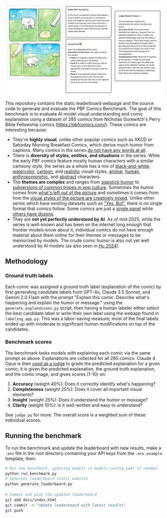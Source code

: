 [<img src="/docs/pbf-sample.png">](https://pbfcomics.com/comics/trunkle/)

This repository contains the static leaderboard webpage and the source code to generate and evaluate the PBF Comics Benchmark. The goal of this benchmark is to evaluate AI model visual understanding and comic explanation using a dataset of 285 comics from Nicholas Gurewitch's Perry Bible Fellowship comics (https://pbfcomics.com/). These comics are interesting because:
- They're **highly visual**, unlike other popular comics such as XKCD or Saturday Morning Breakfast Comics, which derive much humor from captions. Many comics in the series [do not have any words at all](https://pbfcomics.com/comics/trunkle/). 
- There is **diversity of styles, entities, and situations** in the series. While the early PBF comics feature mostly human characters with a similar cartoony style, the series as a whole has a mix of [black-and-white](https://pbfcomics.com/comics/dinosaur-sheriff/), [watercolor](https://pbfcomics.com/comics/clear-boundaries/), [cartoon](https://pbfcomics.com/comics/the-shrink-ray/), and [realistic](https://pbfcomics.com/comics/carolyn-vert/) visual styles, [animal](https://pbfcomics.com/comics/the-last-unicorns/), [human](https://pbfcomics.com/comics/food-fight/), [anthropomorphic](https://pbfcomics.com/comics/shocked/), and [abstract](https://pbfcomics.com/comics/big-numbers/) characters.
- The **themes are complex** and ranges from [slapstick humor](https://pbfcomics.com/comics/mrs-hammer/) to [subversions of common tropes in pop culture](https://pbfcomics.com/comics/atlantis/). Sometimes the humor comes from [what's left out of the picture](https://pbfcomics.com/comics/nude-beach/) and sometimes it comes from how the [visual styles of the picture are creatively mixed](https://pbfcomics.com/comics/night-shift/). Unlike other series which have existing datasets such as ["Yes, But"](https://huggingface.co/datasets/zhehuderek/YESBUT_Benchmark), there is no single format that comics follow. Some comics are just a [single panel](https://pbfcomics.com/comics/bright/) while [others have dozens](https://pbfcomics.com/comics/trauma-trooper/).
- They are **not yet perfectly understood by AI**. As of mid-2025, while the series is well-known and has been on the internet long enough that frontier models know about it, individual comics do not have enough material about them online for their themes or messages to be memorized by models. The crude comic humor is also not yet well understood by AI models (as also seen in [Hu 2024](https://pbfcomics.com/comics/trauma-trooper/)).

## Methodology

### Ground truth labels

Each comic was assigned a ground truth label (explanation of the comic) by first generating candidate labels from GPT-4o, Claude 3.5 Sonnet, and Gemini 2.0 Flash with the prompt "Explain this comic. Describe what's happening and explain the humor or message." using the `generate_explanations.py` script, then having a human labeler either select the best candidate label or write their own label using the webapp found in `labeling_app.py`. This was a labor-saving measure; most of the final labels ended up with moderate to significant human modifications on top of the candidates. 

### Benchmark scores

The benchmark tasks models with explaining each comic via the same prompt as above. Explanations are collected for all 285 comics. Claude 4 Opus is then [used as a judge](https://arxiv.org/abs/2306.05685) to grade the predicted explanation for a given comic; it is given the predicted explanation, the ground truth explanation, and the comic image, and gives scores (1-10) on:
1. **Accuracy** (weight 40%): Does it correctly identify what's happening?
2. **Completeness** (weight 25%): Does it cover all important visual elements?
3. **Insight** (weight 25%): Does it understand the humor or message?
4. **Clarity** (weight 10%): Is it well-written and easy to understand?

See `judge.py` for more. The overall score is a weighted sum of these individual scores.

## Running the benchmark

To run the benchmark and update the leaderboard with new results, make a `.env` file in the root directory containing your API keys from the `.env.example` template, then:

```bash
# Run new benchmark, updating models in models_config.yaml if needed
python run_benchmark.py
# Generate leaderboard static website
python generate_leaderboard.py

# Commit and push the updated leaderboard
git add docs/index.html
git commit -m "Update leaderboard with latest results"
git push
```